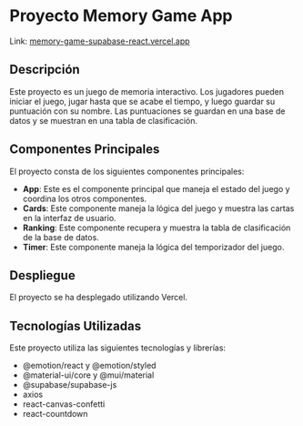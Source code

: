 # Proyecto Memory Game App

Link: [memory-game-supabase-react.vercel.app](https://memory-game-supabase-react.vercel.app/)

## Descripción

Este proyecto es un juego de memoria interactivo. Los jugadores pueden iniciar el juego, jugar hasta que se acabe el tiempo, y luego guardar su puntuación con su nombre. Las puntuaciones se guardan en una base de datos y se muestran en una tabla de clasificación.

## Componentes Principales

El proyecto consta de los siguientes componentes principales:

- **App**: Este es el componente principal que maneja el estado del juego y coordina los otros componentes.
- **Cards**: Este componente maneja la lógica del juego y muestra las cartas en la interfaz de usuario.
- **Ranking**: Este componente recupera y muestra la tabla de clasificación de la base de datos.
- **Timer**: Este componente maneja la lógica del temporizador del juego.

## Despliegue

El proyecto se ha desplegado utilizando Vercel.

## Tecnologías Utilizadas

Este proyecto utiliza las siguientes tecnologías y librerías:

- @emotion/react y @emotion/styled
- @material-ui/core y @mui/material
- @supabase/supabase-js
- axios
- react-canvas-confetti
- react-countdown
